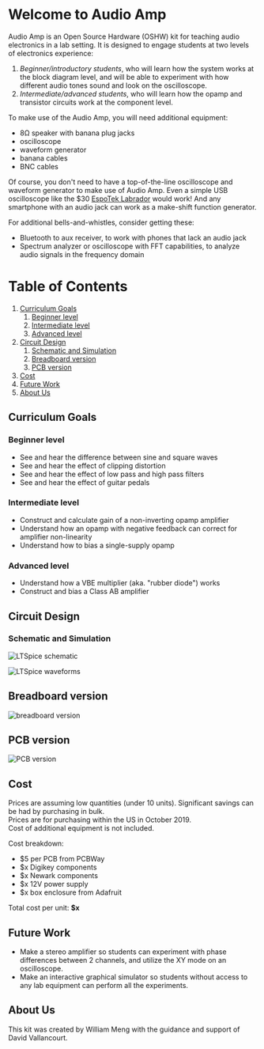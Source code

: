 # Welcome to Audio Amp

Audio Amp is an Open Source Hardware (OSHW) kit for teaching audio electronics in a lab setting.
It is designed to engage students at two levels of electronics experience:
1. *Beginner/introductory students*, who will learn how the system works at the block diagram level, and will be able to experiment with how different audio tones sound and look on the oscilloscope.
2. *Intermediate/advanced students*, who will learn how the opamp and transistor circuits work at the component level.

To make use of the Audio Amp, you will need additional equipment:
* 8Ω speaker with banana plug jacks
* oscilloscope
* waveform generator
* banana cables
* BNC cables

Of course, you don't need to have a top-of-the-line oscilloscope and waveform generator to make use of Audio Amp.
Even a simple USB oscilloscope like the $30 [EspoTek Labrador](https://espotek.com/labrador/) would work!
And any smartphone with an audio jack can work as a make-shift function generator.

For additional bells-and-whistles, consider getting these:
* Bluetooth to aux receiver, to work with phones that lack an audio jack
* Spectrum analyzer or oscilloscope with FFT capabilities, to analyze audio signals in the frequency domain

# Table of Contents
1. [Curriculum Goals](#curriculum-goals)
	1. [Beginner level](#beginner-level)
	2. [Intermediate level](#intermediate-level)
	3. [Advanced level](#advanced-level)
2. [Circuit Design](#circuit-design)
	1. [Schematic and Simulation](#schematic-and-simulation)
	2. [Breadboard version](#breadboard-version)
	3. [PCB version](#pcb-version)
3. [Cost](#cost)
4. [Future Work](#future-work)
5. [About Us](#about-us)


## Curriculum Goals <a name="curiculum-goals"></a>
### Beginner level <a name="beginner-level"></a>
* See and hear the difference between sine and square waves
* See and hear the effect of clipping distortion
* See and hear the effect of low pass and high pass filters
* See and hear the effect of guitar pedals

### Intermediate level <a name="intermediate-level"></a>
* Construct and calculate gain of a non-inverting opamp amplifier
* Understand how an opamp with negative feedback can correct for amplifier non-linearity
* Understand how to bias a single-supply opamp

### Advanced level <a name="advanced-level"></a>
* Understand how a VBE multiplier (aka. "rubber diode") works
* Construct and bias a Class AB amplifier


## Circuit Design <a name="circuit-design"></a>
### Schematic and Simulation <a name="schematic-and-simulation"></a>
![LTSpice schematic](assets/audioamp_LTSpice_schematic.png)

![LTSpice waveforms](assets/audioamp_LTSpice_waveforms.png)


## Breadboard version <a name="breadboard-version"></a>
![breadboard version](assets/audioamp_breadboard.jpg)


## PCB version <a name="pcb-version"></a>
![PCB version](assets/audioamp_PCB_v1.1.png)


## Cost <a name="cost"></a>
Prices are assuming low quantities (under 10 units). Significant savings can be had by purchasing in bulk.  
Prices are for purchasing within the US in October 2019.  
Cost of additional equipment is not included.  

Cost breakdown:
* $5 per PCB from PCBWay
* $x Digikey components
* $x Newark components
* $x 12V power supply
* $x box enclosure from Adafruit

Total cost per unit: **$x**


## Future Work <a name="future-work"></a>
* Make a stereo amplifier so students can experiment with phase differences between 2 channels, and utilize the XY mode on an oscilloscope.
* Make an interactive graphical simulator so students without access to any lab equipment can perform all the experiments.


## About Us <a name="about-us"></a>
This kit was created by William Meng with the guidance and support of David Vallancourt.
